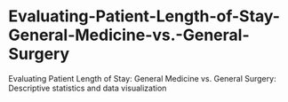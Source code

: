 # Evaluating-Patient-Length-of-Stay-General-Medicine-vs.-General-Surgery
Evaluating Patient Length of Stay: General Medicine vs. General Surgery:  Descriptive statistics and data visualization
